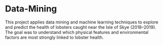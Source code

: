 # Data-Mining
This project applies data mining and machine learning techniques to explore and predict the health of lobsters caught near the Isle of Skye (2018–2019). The goal was to understand which physical features and environmental factors are most strongly linked to lobster health.  
